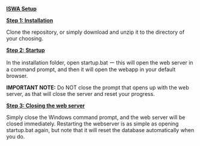 <b><u>ISWA Setup</u></b>


<b><u>Step 1: Installation</u></b>

Clone the repository, or simply download and unzip it to the directory of your choosing.

<b><u>Step 2: Startup</u></b>


In the installation folder, open startup.bat ー this will open the web server in a command prompt, and then it will open the webapp in your default browser.

<b>IMPORTANT NOTE:</b> Do NOT close the prompt that opens up with the web server, as that will close the server and reset your progress.


<b><u>Step 3: Closing the web server</u></b>

Simply close the Windows command prompt, and the web server will be closed immediately. Restarting the webserver is as simple as opening startup.bat again, but note that it will reset the database automatically when you do.
